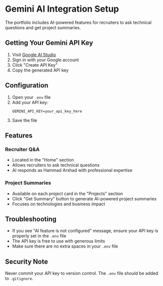 # Gemini AI Integration Setup

The portfolio includes AI-powered features for recruiters to ask technical questions and get project summaries.

## Getting Your Gemini API Key

1. Visit [Google AI Studio](https://makersuite.google.com/app/apikey)
2. Sign in with your Google account
3. Click "Create API Key"
4. Copy the generated API key

## Configuration

1. Open your `.env` file
2. Add your API key:
   ```
   GEMINI_API_KEY=your_api_key_here
   ```
3. Save the file

## Features

### Recruiter Q&A
- Located in the "Home" section
- Allows recruiters to ask technical questions
- AI responds as Hammad Arshad with professional expertise

### Project Summaries
- Available on each project card in the "Projects" section
- Click "Get Summary" button to generate AI-powered project summaries
- Focuses on technologies and business impact

## Troubleshooting

- If you see "AI feature is not configured" message, ensure your API key is properly set in the `.env` file
- The API key is free to use with generous limits
- Make sure there are no extra spaces in your `.env` file

## Security Note

Never commit your API key to version control. The `.env` file should be added to `.gitignore`.
